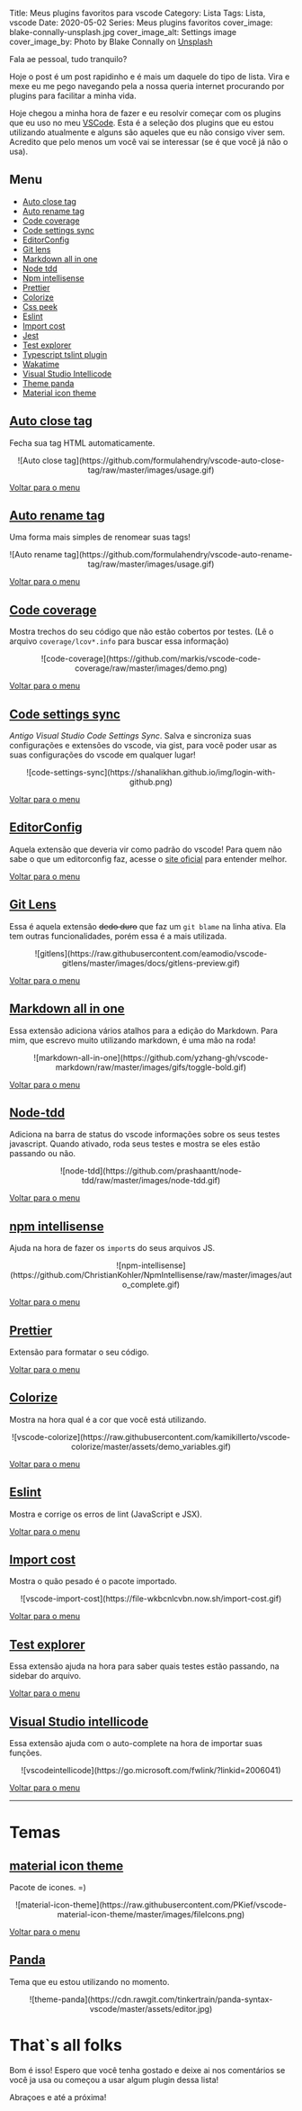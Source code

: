 Title: Meus plugins favoritos para vscode
Category: Lista
Tags: Lista, vscode
Date: 2020-05-02
Series: Meus plugins favoritos
cover_image: blake-connally-unsplash.jpg
cover_image_alt: Settings image
cover_image_by: Photo by Blake Connally on <a href="https://unsplash.com/photos/B3l0g6HLxr8" title="Unsplash">Unsplash</a>


Fala ae pessoal, tudo tranquilo?

Hoje o post é um post rapidinho e é mais um daquele do tipo de lista. Vira e mexe eu me pego navegando pela a nossa queria internet procurando por plugins para facilitar a minha vida.
<!-- PELICAN_END_SUMMARY -->

Hoje chegou a minha hora de fazer e eu resolvir começar com os plugins que eu uso no meu [VSCode](https://code.visualstudio.com/download). Esta é a seleção dos plugins que eu estou utilizando atualmente e alguns são aqueles que eu não consigo viver sem. Acredito que pelo menos um você vai se interessar (se é que você já não o usa).

## <a id="menu"></a>Menu

- [Auto close tag](#auto-close-tag)
- [Auto rename tag](#auto-rename-tag)
- [Code coverage](#code-coverage)
- [Code settings sync](#code-settings-sync)
- [EditorConfig](#EditorConfig)
- [Git lens](#gitlens)
- [Markdown all in one](#markdown-all-in-one)
- [Node tdd](#node-tdd)
- [Npm intellisense](#npm-intellisense)
- [Prettier](#prettier)
- [Colorize](#vscode-colorize)
- [Css peek](#vscode-css-peek)
- [Eslint](#vscode-eslint)
- [Import cost](#vscode-import-cost)
- [Jest](#vscode-jest)
- [Test explorer](#vscode-test-explorer)
- [Typescript tslint plugin](#vscode-typescript-tslint-plugin)
- [Wakatime](#vscode-wakatime)
- [Visual Studio Intellicode](#vscodeintellicode)
- [Theme panda](#theme-panda)
- [Material icon theme](#material-icon-theme)


## <a id="auto-close-tag"></a>[Auto close tag](https://marketplace.visualstudio.com/items?itemName=formulahendry.auto-close-tag)

Fecha sua tag HTML automaticamente.

<center>![Auto close tag](https://github.com/formulahendry/vscode-auto-close-tag/raw/master/images/usage.gif)</center>

[Voltar para o menu](#menu)

## <a id="auto-rename-tag"></a>[Auto rename tag](https://marketplace.visualstudio.com/items?itemName=formulahendry.auto-rename-tag)

Uma forma mais simples de renomear suas tags!

<center>![Auto rename tag](https://github.com/formulahendry/vscode-auto-rename-tag/raw/master/images/usage.gif)</center>

[Voltar para o menu](#menu)

## <a id="code-coverage"></a>[Code coverage](https://marketplace.visualstudio.com/items?itemName=markis.code-coverage)

Mostra trechos do seu código que não estão cobertos por testes. (Lê o arquivo `coverage/lcov*.info` para buscar essa informação)

<center>![code-coverage](https://github.com/markis/vscode-code-coverage/raw/master/images/demo.png)</center>

[Voltar para o menu](#menu)

## <a id="code-settings-sync"></a>[Code settings sync](https://marketplace.visualstudio.com/items?itemName=Shan.code-settings-sync)

*Antigo Visual Studio Code Settings Sync*. Salva e sincroniza suas configurações e extensões do vscode, via gist, para você poder usar as suas configurações do vscode em qualquer lugar!

<center>![code-settings-sync](https://shanalikhan.github.io/img/login-with-github.png)</center>

[Voltar para o menu](#menu)

## <a id="EditorConfig"></a>[EditorConfig](https://marketplace.visualstudio.com/items?itemName=EditorConfig.EditorConfig)

Aquela extensão que deveria vir como padrão do vscode! Para quem não sabe o que um editorconfig faz, acesse o [site oficial](https://editorconfig.org/) para entender melhor.

[Voltar para o menu](#menu)

## <a id="gitlens"></a>[Git Lens](https://marketplace.visualstudio.com/items?itemName=eamodio.gitlens)
Essa é aquela extensão <strike>dedo duro</strike> que faz um `git blame` na linha ativa. Ela tem outras funcionalidades, porém essa é a mais utilizada.

<center>![gitlens](https://raw.githubusercontent.com/eamodio/vscode-gitlens/master/images/docs/gitlens-preview.gif)</center>

[Voltar para o menu](#menu)

## <a id="markdown-all-in-one"></a>[Markdown all in one](https://marketplace.visualstudio.com/items?itemName=yzhang.markdown-all-in-one)
Essa extensão adiciona vários atalhos para a edição do Markdown. Para mim, que escrevo muito utilizando markdown, é uma mão na roda!

<center>![markdown-all-in-one](https://github.com/yzhang-gh/vscode-markdown/raw/master/images/gifs/toggle-bold.gif)</center>

[Voltar para o menu](#menu)

## <a id="node-tdd"></a>[Node-tdd](https://marketplace.visualstudio.com/items?itemName=prashaantt.node-tdd)
Adiciona na barra de status do vscode informações sobre os seus testes javascript. Quando ativado, roda seus testes e mostra se eles estão passando ou não.

<center>![node-tdd](https://github.com/prashaantt/node-tdd/raw/master/images/node-tdd.gif)</center>

[Voltar para o menu](#menu)

## <a id="npm-intellisense"></a>[npm intellisense](https://marketplace.visualstudio.com/items?itemName=christian-kohler.npm-intellisense)
Ajuda na hora de fazer os `import`s do seus arquivos JS.

<center>![npm-intellisense](https://github.com/ChristianKohler/NpmIntellisense/raw/master/images/auto_complete.gif)</center>

[Voltar para o menu](#menu)

## <a id="prettier"></a>[Prettier](https://marketplace.visualstudio.com/items?itemName=esbenp.prettier-vscode)
Extensão para formatar o seu código.

[Voltar para o menu](#menu)

## <a id="vscode-colorize"></a>[Colorize](https://marketplace.visualstudio.com/items?itemName=kamikillerto.vscode-colorize)
Mostra na hora qual é a cor que você está utilizando.

<center>![vscode-colorize](https://raw.githubusercontent.com/kamikillerto/vscode-colorize/master/assets/demo_variables.gif)</center>

[Voltar para o menu](#menu)

## <a id="vscode-eslint"></a>[Eslint](https://marketplace.visualstudio.com/items?itemName=dbaeumer.vscode-eslint)
Mostra e corrige os erros de lint (JavaScript e JSX).

[Voltar para o menu](#menu)

## <a id="vscode-import-cost"></a>[Import cost](https://marketplace.visualstudio.com/items?itemName=wix.vscode-import-cost)
Mostra o quão pesado é o pacote importado.

<center>![vscode-import-cost](https://file-wkbcnlcvbn.now.sh/import-cost.gif)</center>

[Voltar para o menu](#menu)

## <a id="vscode-test-explorer"></a>[Test explorer](https://marketplace.visualstudio.com/items?itemName=hbenl.vscode-test-explorer)
Essa extensão ajuda na hora para saber quais testes estão passando, na sidebar do arquivo.

[Voltar para o menu](#menu)

## <a id="vscodeintellicode"></a>[Visual Studio intellicode](https://marketplace.visualstudio.com/items?itemName=VisualStudioExptTeam.vscodeintellicode)

Essa extensão ajuda com o auto-complete na hora de importar suas funções.

<center>![vscodeintellicode](https://go.microsoft.com/fwlink/?linkid=2006041)</center>

[Voltar para o menu](#menu)

---
# Temas

## <a id="material-icon-theme"></a>[material icon theme](https://marketplace.visualstudio.com/items?itemName=PKief.material-icon-theme)

Pacote de icones. =)

<center>![material-icon-theme](https://raw.githubusercontent.com/PKief/vscode-material-icon-theme/master/images/fileIcons.png)</center>

[Voltar para o menu](#menu)

## <a id="theme-panda"></a>[Panda](https://marketplace.visualstudio.com/items?itemName=tinkertrain.theme-panda)

Tema que eu estou utilizando no momento.

<center>![theme-panda](https://cdn.rawgit.com/tinkertrain/panda-syntax-vscode/master/assets/editor.jpg)</center>


# That`s all folks

Bom é isso! Espero que você tenha gostado e deixe ai nos comentários se você ja usa ou começou a usar algum plugin dessa lista!

Abraçoes e até a próxima!
